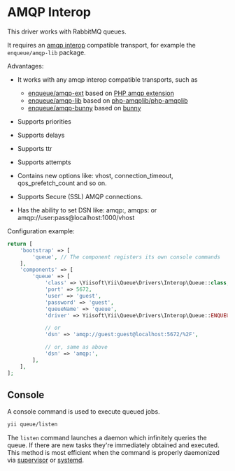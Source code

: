 AMQP Interop
============

This driver works with RabbitMQ queues.

It requires an [amqp interop](https://github.com/queue-interop/queue-interop#amqp-interop) compatible
transport, for example the `enqueue/amqp-lib` package.

Advantages:

* It works with any amqp interop compatible transports, such as 

    * [enqueue/amqp-ext](https://github.com/php-enqueue/amqp-ext) based on [PHP amqp extension](https://github.com/pdezwart/php-amqp)
    * [enqueue/amqp-lib](https://github.com/php-enqueue/amqp-lib) based on [php-amqplib/php-amqplib](https://github.com/php-amqplib/php-amqplib)
    * [enqueue/amqp-bunny](https://github.com/php-enqueue/amqp-bunny) based on [bunny](https://github.com/jakubkulhan/bunny)

* Supports priorities
* Supports delays
* Supports ttr
* Supports attempts
* Contains new options like: vhost, connection_timeout, qos_prefetch_count and so on.
* Supports Secure (SSL) AMQP connections.
* Has the ability to set DSN like: amqp:, amqps: or amqp://user:pass@localhost:1000/vhost

Configuration example:

```php
return [
    'bootstrap' => [
        'queue', // The component registers its own console commands
    ],
    'components' => [
        'queue' => [
            'class' => \Yiisoft\Yii\Queue\Drivers\Interop\Queue::class,
            'port' => 5672,
            'user' => 'guest',
            'password' => 'guest',
            'queueName' => 'queue',
            'driver' => Yiisoft\Yii\Queue\Drivers\Interop\Queue::ENQUEUE_AMQP_LIB,

            // or
            'dsn' => 'amqp://guest:guest@localhost:5672/%2F',

            // or, same as above
            'dsn' => 'amqp:',
        ],
    ],
];
```

Console
-------

A console command is used to execute queued jobs.

```sh
yii queue/listen
```

The `listen` command launches a daemon which infinitely queries the queue. If there are new tasks
they're immediately obtained and executed. This method is most efficient when the command is properly daemonized via
[supervisor](worker.md#supervisor) or [systemd](worker.md#systemd).

